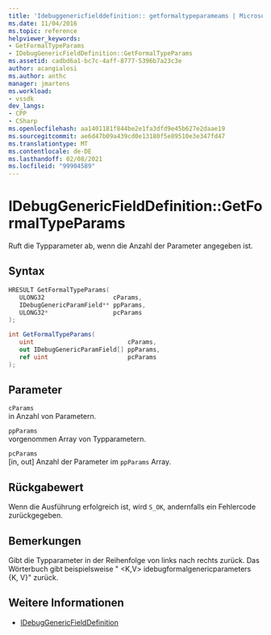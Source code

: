 ```yaml
---
title: 'Idebuggenericfielddefinition:: getformaltypeparameams | Microsoft-Dokumentation'
ms.date: 11/04/2016
ms.topic: reference
helpviewer_keywords:
- GetFormalTypeParams
- IDebugGenericFieldDefinition::GetFormalTypeParams
ms.assetid: cadbd6a1-bc7c-4aff-8777-5396b7a23c3e
author: acangialosi
ms.author: anthc
manager: jmartens
ms.workload:
- vssdk
dev_langs:
- CPP
- CSharp
ms.openlocfilehash: aa1401181f844be2e1fa3dfd9e45b627e2daae19
ms.sourcegitcommit: ae6d47b09a439cd0e13180f5e89510e3e347fd47
ms.translationtype: MT
ms.contentlocale: de-DE
ms.lasthandoff: 02/08/2021
ms.locfileid: "99904589"
---
```

# <a name="idebuggenericfielddefinitiongetformaltypeparams"></a>IDebugGenericFieldDefinition::GetFormalTypeParams
Ruft die Typparameter ab, wenn die Anzahl der Parameter angegeben ist.

## <a name="syntax"></a>Syntax

```cpp
HRESULT GetFormalTypeParams(
   ULONG32                   cParams,
   IDebugGenericParamField** ppParams,
   ULONG32*                  pcParams
);
```

```csharp
int GetFormalTypeParams(
   uint                          cParams,
   out IDebugGenericParamField[] ppParams,
   ref uint                      pcParams
);
```

## <a name="parameters"></a>Parameter
`cParams`\
in Anzahl von Parametern.

`ppParams`\
vorgenommen Array von Typparametern.

`pcParams`\
[in, out] Anzahl der Parameter im `ppParams` Array.

## <a name="return-value"></a>Rückgabewert
 Wenn die Ausführung erfolgreich ist, wird `S_OK`, andernfalls ein Fehlercode zurückgegeben.

## <a name="remarks"></a>Bemerkungen
 Gibt die Typparameter in der Reihenfolge von links nach rechts zurück. Das Wörterbuch gibt beispielsweise " \<K,V> idebugformalgenericparameters {K, V}" zurück.

## <a name="see-also"></a>Weitere Informationen
- [IDebugGenericFieldDefinition](../../../extensibility/debugger/reference/idebuggenericfielddefinition.md)
